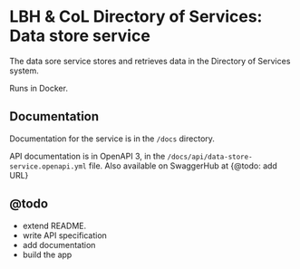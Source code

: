 # LBH & CoL Directory of Services: Data store service

The data sore service stores and retrieves data in the Directory of Services system.

Runs in Docker.

## Documentation

Documentation for the service is in the `/docs` directory.

API documentation is in OpenAPI 3, in the `/docs/api/data-store-service.openapi.yml` file. Also available on SwaggerHub at {@todo: add URL}

## @todo

- extend README.
- write API specification
- add documentation
- build the app
